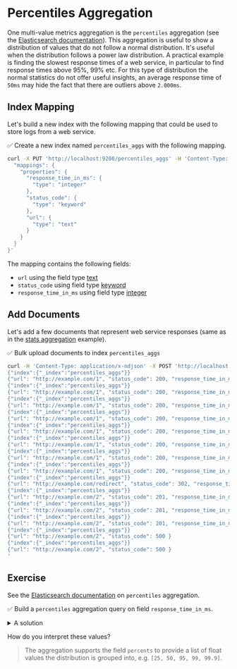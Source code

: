 # Percentiles Aggregation

One multi-value metrics aggregation is the `percentiles` aggregation (see the [Elasticsearch documentation](https://www.elastic.co/guide/en/elasticsearch/reference/current/search-aggregations-metrics-percentile-aggregation.html)).
This aggregation is useful to show a distribution of values that do not follow a normal distribution. It's useful when the distribution follows a power law distribution. A practical example is finding the slowest response times of a web service, in particular to find response times above 95%, 99% etc. For this type of distribution the normal statistics do not offer useful insights, an average response time of `50ms` may hide the fact that there are outliers above `2.000ms`.


## Index Mapping

Let's build a new index with the following mapping that could be used to store logs from a web service.

✅ Create a new index named `percentiles_aggs` with the following mapping.

```bash
curl -X PUT 'http://localhost:9200/percentiles_aggs' -H 'Content-Type: application/json' -d '{
  "mappings": {
    "properties": {
      "response_time_in_ms": {
        "type": "integer"
      },
      "status_code": {
        "type": "keyword"
      },
      "url": {
        "type": "text"
      }
    }
  }
}'
```

The mapping contains the following fields:

* `url` using the field type [text](https://www.elastic.co/guide/en/elasticsearch/reference/current/text.html)
* `status_code` using field type [keyword](https://www.elastic.co/guide/en/elasticsearch/reference/current/keyword.html)
* `response_time_in_ms` using field type [integer](https://www.elastic.co/guide/en/elasticsearch/reference/current/number.html)


## Add Documents

Let's add a few documents that represent web service responses (same as in the [stats aggregation](./stats_aggs.md) example).

✅ Bulk upload documents to index `percentiles_aggs`

```bash
curl -H 'Content-Type: application/x-ndjson' -X POST 'http://localhost:9200/percentiles_aggs/_bulk' -d '
{"index":{"_index":"percentiles_aggs"}}
{"url": "http://example.com/1", "status_code": 200, "response_time_in_ms": 50 }
{"index":{"_index":"percentiles_aggs"}}
{"url": "http://example.com/1", "status_code": 200, "response_time_in_ms": 25 }
{"index":{"_index":"percentiles_aggs"}}
{"url": "http://example.com/1", "status_code": 200, "response_time_in_ms": 30 }
{"index":{"_index":"percentiles_aggs"}}
{"url": "http://example.com/1", "status_code": 200, "response_time_in_ms": 100 }
{"index":{"_index":"percentiles_aggs"}}
{"url": "http://example.com/1", "status_code": 200, "response_time_in_ms": 5 }
{"index":{"_index":"percentiles_aggs"}}
{"url": "http://example.com/1", "status_code": 200, "response_time_in_ms": 15 }
{"index":{"_index":"percentiles_aggs"}}
{"url": "http://example.com/1", "status_code": 200, "response_time_in_ms": 18 }
{"index":{"_index":"percentiles_aggs"}}
{"url": "http://example.com/1", "status_code": 200, "response_time_in_ms": 25 }
{"index":{"_index":"percentiles_aggs"}}
{"url": "http://example.com/redirect", "status_code": 302, "response_time_in_ms": 25 }
{"index":{"_index":"percentiles_aggs"}}
{"url": "http://example.com/2", "status_code": 201, "response_time_in_ms": 25 }
{"index":{"_index":"percentiles_aggs"}}
{"url": "http://example.com/2", "status_code": 201, "response_time_in_ms": 35 }
{"index":{"_index":"percentiles_aggs"}}
{"url": "http://example.com/2", "status_code": 201, "response_time_in_ms": 12 }
{"index":{"_index":"percentiles_aggs"}}
{"url": "http://example.com/2", "status_code": 500 }
{"index":{"_index":"percentiles_aggs"}}
{"url": "http://example.com/2", "status_code": 500 }
'
```


## Exercise

See the [Elasticsearch documentation](https://www.elastic.co/guide/en/elasticsearch/reference/current/search-aggregations-metrics-percentile-aggregation.html) on `percentiles` aggregation.

✅ Build a `percentiles` aggregation query on field `response_time_in_ms`.

<details>
<summary>A solution</summary>

The following query uses a `percentiles` aggregation named `response_times`.

```bash
curl -X POST 'http://localhost:9200/stats_aggs/_search?pretty' -H 'Content-Type: application/json' -d '{
  "size": 0,
  "aggs": {
    "response_times": {
      "percentiles": {
        "field": "response_time_in_ms"
      }
    }
  }
}'
```

The output looks like this:

```json
{
  ...
  "aggregations" : {
    "response_times" : {
      "values" : {
        "1.0" : 5.0,
        "5.0" : 5.700000000000001,
        "25.0" : 16.5,
        "50.0" : 25.0,
        "75.0" : 32.5,
        "95.0" : 94.99999999999993,
        "99.0" : 100.0
      }
    }
  }
}
```

</details>

How do you interpret these values?

> The aggregation supports the field `percents` to provide a list of float values the distribution is grouped into, e.g. `[25, 50, 95, 99, 99.9]`.

